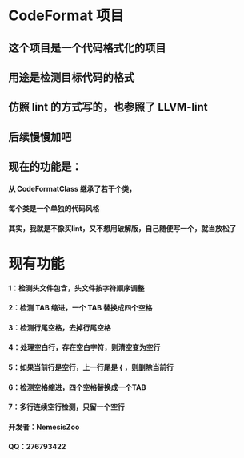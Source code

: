 # CodeFormat 项目

## 这个项目是一个代码格式化的项目
## 用途是检测目标代码的格式
## 仿照 lint 的方式写的，也参照了 LLVM-lint
## 后续慢慢加吧

## 现在的功能是：
#### 从 CodeFormatClass 继承了若干个类，
#### 每个类是一个单独的代码风格 

#### 其实，我就是不像买lint，又不想用破解版，自己随便写一个，就当放松了

# 现有功能
#### 1：检测头文件包含，头文件按字符顺序调整
#### 2：检测 TAB 缩进，一个 TAB 替换成四个空格
#### 3：检测行尾空格，去掉行尾空格
#### 4：处理空白行，存在空白字符，则清空变为空行
#### 5：如果当前行是空行，上一行尾是 { ，则删除当前行
#### 6：检测空格缩进，四个空格替换成一个TAB
#### 7：多行连续空行检测，只留一个空行

#### 开发者：NemesisZoo
#### QQ：276793422


